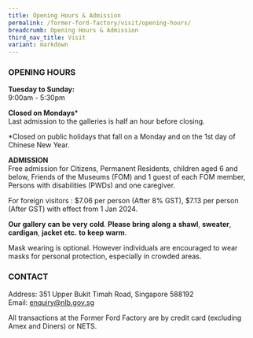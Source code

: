 ```yaml
---
title: Opening Hours & Admission
permalink: /former-ford-factory/visit/opening-hours/
breadcrumb: Opening Hours & Admission
third_nav_title: Visit
variant: markdown
---
```

### OPENING HOURS

**Tuesday to Sunday:**<br>
9:00am - 5:30pm

**Closed on Mondays***<br>
Last admission to the galleries is half an hour before closing.

*Closed on public holidays that fall on a Monday and on the 1st day of Chinese New Year.

**ADMISSION**<br>
Free admission for Citizens, Permanent Residents, children aged 6 and below, Friends of the Museums (FOM) and 1 guest of each FOM member, Persons with disabilities (PWDs)
and one caregiver.

For foreign visitors : $7.06 per person (After 8% GST),
$7.13 per person (After GST) with effect from 1 Jan 2024.


**Our** **gallery** **can** **be** **very** **cold**. **Please** **bring** **along** 
**a** **shawl**, **sweater**, **cardigan**, **jacket** **etc.** **to** **keep** **warm**.



Mask wearing is optional. However individuals are encouraged to wear masks for personal protection, especially in crowded areas.

### CONTACT

Address: 351 Upper Bukit Timah Road, Singapore 588192<br>
Email: [enquiry@nlb.gov.sg](mailto:enquiry@nlb.gov.sg)

All transactions at the Former Ford Factory are by credit card (excluding Amex and Diners) or NETS.